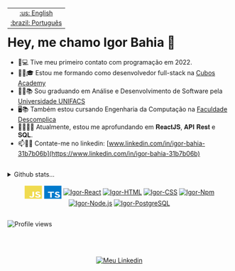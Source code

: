 <table align="right">
 <tr align="center"><td><a href="https://github.com/igorjba/igorjba/blob/main/readme-en.md">:us: English</a></td></tr>
 <tr align="center"><td><a href="https://github.com/igorjba/igorjba/blob/main/readme.md">:brazil: Português</a></td></tr>
</table>

<h1>Hey, me chamo Igor Bahia 👋</h1> 

- 📖💻 Tive meu primeiro contato com programação em 2022.
- 👨‍💻🎓 Estou me formando como desenvolvedor full-stack na [Cubos Academy](https://cubos.academy/cursos/desenvolvimento-de-software) 
- 🧑‍🎓📚 Sou graduando em Análise e Desenvolvimento de Software pela [Universidade UNIFACS](https://www.unifacs.br/)
- 🖥️📚 Também estou cursando Engenharia da Computação na [Faculdade Descomplica](https://descomplica.com.br/faculdade/)
- 👨‍💻🤓📖 Atualmente, estou me aprofundando em 𝐑𝐞𝐚𝐜𝐭𝐉𝐒, 𝐀𝐏𝐈 𝐑𝐞𝐬𝐭 e 𝐒𝐐𝐋.
- 📫👨‍💼 Contate-me no linkedin: [www.linkedin.com/in/igor-bahia-31b7b06b](https://www.linkedin.com/in/igor-bahia-31b7b06b)


##
<details>
  <summary>Github stats...</summary>
  <div align="center">
  <a href="https://github.com/igorjba">
  <img width="42%" src="https://github-readme-stats.vercel.app/api?username=igorjba&show_icons=true&theme=tokyonight&include_all_commits=true&count_private=true&hide="/>
  <img width="50%" src="https://github-readme-stats.vercel.app/api/top-langs/?username=igorjba&layout=compact&langs_count=7&theme=tokyonight"/>
  </div>
</details>
	
  <div align="center" style="display: inline_block"><br>
  <a href="https://github.com/igorjba?tab=repositories&q=%23javascript&type=&language=&sort=" target="_blank" rel="noopener noreferrer"><img align="center" title="JavaScript" alt="Igor-Js" height="30" width="40" src="https://raw.githubusercontent.com/devicons/devicon/master/icons/javascript/javascript-plain.svg" ></a>
  <a href="https://github.com/igorjba?tab=repositories&q=%23typescript&type=&language=&sort=" target="_blank" rel="noopener noreferrer"><img align="center" title="TypeScript" alt="Igor-Ts" height="30" width="40" src="https://raw.githubusercontent.com/devicons/devicon/master/icons/typescript/typescript-plain.svg"></a>
  <a href="https://github.com/igorjba?tab=repositories&q=%23reactJS&type=&language=&sort=" target="_blank" rel="noopener noreferrer"><img align="center" title="React" alt="Igor-React" height="30" width="40" src="https://cdn.jsdelivr.net/gh/devicons/devicon/icons/react/react-original-wordmark.svg"></a>
  <a href="https://github.com/igorjba?tab=repositories&q=%23html&type=&language=&sort=" target="_blank" rel="noopener noreferrer"><img align="center" title="HTML" alt="Igor-HTML" height="30" width="40" src="https://cdn.jsdelivr.net/gh/devicons/devicon/icons/html5/html5-plain-wordmark.svg"></a>
  <a href="https://github.com/igorjba?tab=repositories&q=CSS&type=&language=&sort=" target="_blank" rel="noopener noreferrer"><img align="center" title="CSS" alt="Igor-CSS" height="30" width="40" src="https://cdn.jsdelivr.net/gh/devicons/devicon/icons/css3/css3-plain-wordmark.svg"></a>
  <a href="https://github.com/igorjba?tab=repositories&q=%23npm&type=&language=&sort=" target="_blank" rel="noopener noreferrer"><img align="center" title="npm" alt="Igor-Npm" height="30" width="40" src="https://cdn.jsdelivr.net/gh/devicons/devicon/icons/npm/npm-original-wordmark.svg"></a>
  <a href="https://github.com/igorjba?tab=repositories&q=%23nodejs&type=&language=&sort=" target="_blank" rel="noopener noreferrer"><img align="center" title="Node.js" alt="Igor-Node.js" height="30" width="40" src="https://cdn.jsdelivr.net/gh/devicons/devicon/icons/nodejs/nodejs-original.svg"></a>
  <a href="https://github.com/igorjba?tab=repositories&q=%23postgresql&type=&language=&sort=" target="_blank" rel="noopener noreferrer"><img align="center" title="PostgreSQL" alt="Igor-PostgreSQL" height="30" width="40" src="https://cdn.jsdelivr.net/gh/devicons/devicon/icons/postgresql/postgresql-original.svg"></a>
  </div>
<!--   <div>
  <img align="right" title="Olá, meu nome é Igor!" alt="Igor-image" height="150" style="border-radius:50px;" src="https://i.ibb.co/zbt84WN/Igor-gif1.png">
  </div> -->

##  
  <p align="left" title="Visitors"> <img src="https://komarev.com/ghpvc/?username=igorjba&color=blue" alt="Profile views" /> </p>
  <br>
  <br>
  <br>
  <div align="center"> 
  <a href="https://www.linkedin.com/in/igor-bahia-31b7b06b" target="_blank" rel="noopener noreferrer"><img src="https://img.shields.io/badge/-LinkedIn-%230077B5?style=for-the-badge&logo=linkedin&logoColor=white" title="Meu Linkedin" target="_blank"></a> 
  </div>

